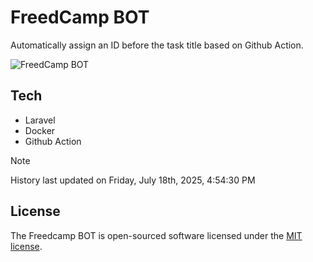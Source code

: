 # FreedCamp BOT

Automatically assign an ID before the task title based on Github Action.

![FreedCamp BOT](https://repository-images.githubusercontent.com/737932867/7d34798b-2680-471c-b089-a78a718d3d6a)

## Tech

- Laravel
- Docker
- Github Action

> [!NOTE]  
> History last updated on Friday, July 18th, 2025, 4:54:30 PM

## License

The Freedcamp BOT is open-sourced software licensed under the [MIT license](https://opensource.org/licenses/MIT).
